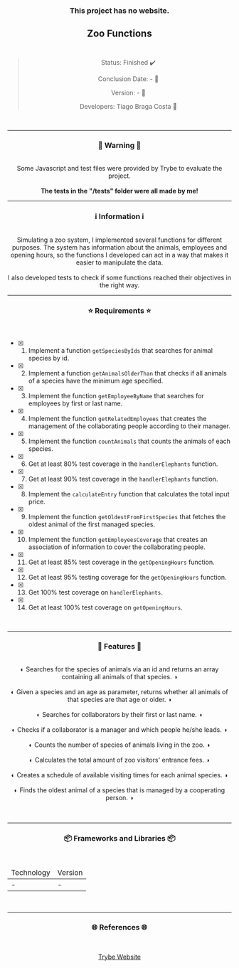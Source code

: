 <div align="center">
  <h3>
    This project has no website. 
  <h3>
  <h2>
    Zoo Functions
    <br><br>
  </h2>

  > Status: Finished ✔️
  >
  > Conclusion Date: - 📆
  >
  > Version: - 🧪
  >
  > Developers: Tiago Braga Costa 👤

  <br>
  <hr>
  <h3>
    🚨 Warning 🚨
  </h3>
  <br>
  <span> Some Javascript and test files were provided by Trybe to evaluate the project. </span>
  <br><br>
  <b> The tests in the "/tests" folder were all made by me! </b>
  <br>
  <hr>
  <h3>
    ℹ️ Information ℹ️
  </h3>
  <br>
  <span> Simulating a zoo system, I implemented several functions for different purposes. The system has information about the animals, employees and opening hours, so the functions I developed can act in a way that makes it easier to manipulate the data. </span> 
  <br><br>
  <span> I also developed tests to check if some functions reached their objectives in the right way. </span>
  <br>
  <hr>
  <h3>
    ⭐ Requirements ⭐
  </h3>
  <div align="left">
  <br>
  
- [X] 1. Implement a function `getSpeciesByIds` that searches for animal species by id.
- [X] 2. Implement a function `getAnimalsOlderThan` that checks if all animals of a species have the minimum age specified.
- [X] 3. Implement the function `getEmployeeByName` that searches for employees by first or last name.
- [X] 4. Implement the function `getRelatedEmployees` that creates the management of the collaborating people according to their manager.
- [X] 5. Implement the function `countAnimals` that counts the animals of each species.
- [X] 6. Get at least 80% test coverage in the `handlerElephants` function.
- [X] 7. Get at least 90% test coverage in the `handlerElephants` function.
- [X] 8. Implement the `calculateEntry` function that calculates the total input price.
- [X] 9. Implement the function `getOldestFromFirstSpecies` that fetches the oldest animal of the first managed species.
- [X] 10. Implement the function `getEmployeesCoverage` that creates an association of information to cover the collaborating people.
- [X] 11. Get at least 85% test coverage in the `getOpeningHours` function.
- [X] 12. Get at least 95% testing coverage for the `getOpeningHours` function.
- [X] 13. Get 100% test coverage on `handlerElephants`.
- [X] 14. Get at least 100% test coverage on `getOpeningHours`.
  </div>
  <br>
  <hr>
  <h3>
    📄 Features 📄
  </h3>
  <br>
  <span> ◐ Searches for the species of animals via an id and returns an array containing all animals of that species. ◑ </span>
  <br><br>
  <span> ◐ Given a species and an age as parameter, returns whether all animals of that species are that age or older. ◑ </span>
  <br><br>
  <span> ◐ Searches for collaborators by their first or last name. ◑ </span>
  <br><br>
  <span> ◐ Checks if a collaborator is a manager and which people he/she leads. ◑ </span>
  <br><br>
  <span> ◐ Counts the number of species of animals living in the zoo. ◑ </span>
  <br><br>
  <span> ◐ Calculates the total amount of zoo visitors' entrance fees. ◑ </span>
    <br><br>
  <span> ◐ Creates a schedule of available visiting times for each animal species. ◑ </span>
    <br><br>
  <span> ◐ Finds the oldest animal of a species that is managed by a cooperating person. ◑ </span>
  <br><br>
  <br>
  <hr>
  <h3>
    📦 Frameworks and Libraries 📦
  </h3>
  <br>
  <table>
    <thead>
      <td> Technology </td>
      <td> Version </td>
    </thead>
    <tbody>
      <tr>
        <td> - </td>
        <td> - </td>
      </tr>
    </tbody>
  </table>
  <br>
  <hr>
  <h3>
    🌐 References 🌐
  </h3>
    <br>
    <p> <a href="https://www.betrybe.com/"> Trybe Website </a> </p>
</div>

